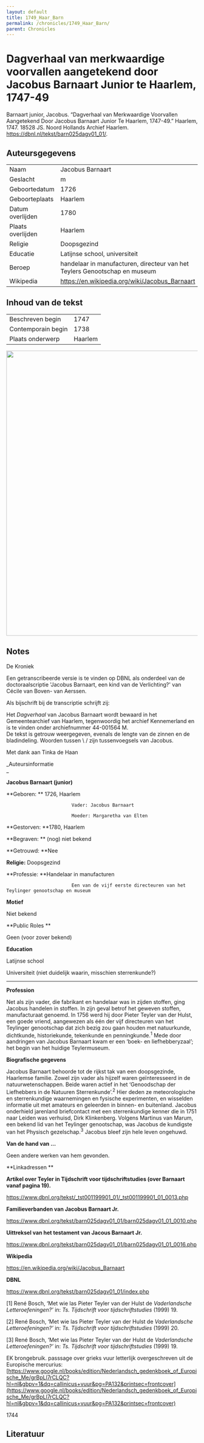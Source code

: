 ```yaml
---
layout: default
title: 1749_Haar_Barn
permalink: /chronicles/1749_Haar_Barn/
parent: Chronicles
--- 
```



# Dagverhaal van merkwaardige voorvallen aangetekend door Jacobus Barnaart Junior te Haarlem, 1747-49 

Barnaart junior, Jacobus. “Dagverhaal van Merkwaardige Voorvallen Aangetekend Door Jacobus Barnaart Junior Te Haarlem, 1747-49.” Haarlem, 1747. 18528 JS. Noord Hollands Archief Haarlem. https://dbnl.nl/tekst/barn025dagv01_01/. 

## Auteursgegevens 

| | | 
| --------------- | --------------- | 
| Naam | Jacobus Barnaart | 
| Geslacht | m | 
| Geboortedatum | 1726 | 
| Geboorteplaats | Haarlem | 
| Datum overlijden | 1780 | 
| Plaats overlijden | Haarlem | 
| Religie | Doopsgezind | 
| Educatie | Latijnse school, universiteit | 
| Beroep | handelaar in manufacturen, directeur van het Teylers Genootschap en museum | 
| Wikipedia | https://en.wikipedia.org/wiki/Jacobus_Barnaart | 

## Inhoud van de tekst 

| | | 
| --------------- | --------------- | 
| Beschreven begin | 1747 | 
| Contemporain begin | 1738 | 
| Plaats onderwerp | Haarlem | 

[<img src="..\..\barplots_chronicles\1749_Haar_Barn.jpg" width="750"/>](..\..\barplots_chronicles\1749_Haar_Barn.jpg) 

## Notes 

De Kroniek



Een getranscribeerde versie is te vinden op DBNL als onderdeel van de
doctoraalscriptie 'Jacobus Barnaart, een kind van de Verlichting?' van Cécile
van Boven- van Aerssen.

Als bijschrift bij de transcriptie schrijft zij:

Het  _Dagverhaal_  van Jacobus Barnaart wordt bewaard in het Gemeentearchief
van Haarlem, tegenwoordig het archief Kennemerland en is te vinden onder
archiefnummer 44-001564 M.  
De tekst is getrouw weergegeven, evenals de lengte van de zinnen en de
bladindeling. Woorden tussen \ / zijn tussenvoegsels van Jacobus.





Met dank aan Tinka de Haan

_Auteursinformatie  
_

**Jacobus Barnaart (junior)**



**Geboren:           ** 1726, Haarlem

                            Vader: Jacobus Barnaart

                            Moeder: Margaretha van Elten 

**Gestorven:         **1780, Haarlem

**Begraven:          ** (nog) niet bekend

**Getrouwd:          **Nee

**Religie:**               Doopsgezind

**Professie:          **Handelaar in manufacturen

                            Een van de vijf eerste directeuren van het Teylinger genootschap en museum

                                   

**Motief**

Niet bekend

**Public Roles          **

Geen (voor zover bekend)

**Education**

Latijnse school

Universiteit (niet duidelijk waarin, misschien sterrenkunde?)

** **

**Profession**

Net als zijn vader, die fabrikant en handelaar was in zijden stoffen, ging
Jacobus handelen in stoffen. In zijn geval betrof het geweven stoffen,
manufacturaat genoemd. In 1756 werd hij door Pieter Teyler van der Hulst, een
goede vriend, aangewezen als één der vijf directeuren van het Teylinger
genootschap dat zich bezig zou gaan houden met natuurkunde, dichtkunde,
historiekunde, tekenkunde en penningkunde.<sup>1</sup> Mede door aandringen
van Jacobus Barnaart kwam er een ‘boek- en liefhebberyzaal’; het begin van het
huidige Teylermuseum.



**Biografische gegevens**

Jacobus Barnaart behoorde tot de rijkst tak van een doopsgezinde, Haarlemse
familie. Zowel zijn vader als hijzelf waren geïnteresseerd in de
natuurwetenschappen. Beide waren actief in het ‘Genoodschap der Liefhebbers in
de Natuuren Sterrenkunde’.<sup>2</sup> Hier deden ze meteorologische en
sterrenkundige waarnemingen en fysische experimenten, en wisselden informatie
uit met amateurs en geleerden in binnen- en buitenland. Jacobus onderhield
jarenland briefcontact met een sterrenkundige kenner die in 1751 naar Leiden
was verhuisd, Dirk Klinkenberg. Volgens Martinus van Marum, een bekend lid van
het Teylinger genootschap, was Jacobus de kundigste van het Physisch
gezelschap.<sup>3</sup> Jacobus bleef zijn hele leven ongehuwd.

**Van de hand van ...**

Geen andere werken van hem gevonden.

**Linkadressen  **

**Artikel over Teyler in Tijdschrift voor tijdschriftstudies (over Barnaart
vanaf pagina 19).**

<https://www.dbnl.org/tekst/_tst001199901_01/_tst001199901_01_0013.php>



**Familieverbanden van Jacobus Barnaart Jr.**

<https://www.dbnl.org/tekst/barn025dagv01_01/barn025dagv01_01_0010.php>



**Uittreksel van het testament van Jacous Barnaart Jr.**

<https://www.dbnl.org/tekst/barn025dagv01_01/barn025dagv01_01_0016.php>



**Wikipedia**

<https://en.wikipedia.org/wiki/Jacobus_Barnaart>



**DBNL**

<https://www.dbnl.org/tekst/barn025dagv01_01/index.php>



[1] René Bosch, ‘Met wie las Pieter Teyler van der Hulst de _Vaderlandsche
Letteroefeningen?’_ in: _Ts. Tijdschrift voor tijdschriftstudies_ (1999) 19.

[2] René Bosch, ‘Met wie las Pieter Teyler van der Hulst de _Vaderlandsche
Letteroefeningen?’_ in: _Ts. Tijdschrift voor tijdschriftstudies_ (1999) 20.

[3] René Bosch, ‘Met wie las Pieter Teyler van der Hulst de _Vaderlandsche
Letteroefeningen?’_ in: _Ts. Tijdschrift voor tijdschriftstudies_ (1999) 19.



EK brongebruik. passsage over grieks vuur letterlijk overgeschreven uit de
Europische mercurius:
[https://www.google.nl/books/edition/Nederlandsch_gedenkboek_of_Europische_Me/grBpLl7rCLQC?hl=nl&gbpv=1&dq=callinicus+vuur&pg=PA132&printsec=frontcover](https://www.google.nl/books/edition/Nederlandsch_gedenkboek_of_Europische_Me/grBpLl7rCLQC?hl=nl&gbpv=1&dq=callinicus+vuur&pg=PA132&printsec=frontcover)

1744



## Literatuur 

